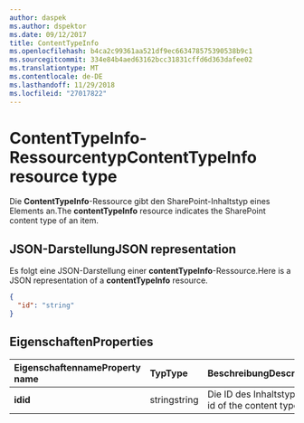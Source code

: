 ```yaml
---
author: daspek
ms.author: dspektor
ms.date: 09/12/2017
title: ContentTypeInfo
ms.openlocfilehash: b4ca2c99361aa521df9ec663478575390538b9c1
ms.sourcegitcommit: 334e84b4aed63162bcc31831cffd6d363dafee02
ms.translationtype: MT
ms.contentlocale: de-DE
ms.lasthandoff: 11/29/2018
ms.locfileid: "27017822"
---
```

# <a name="contenttypeinfo-resource-type"></a><span data-ttu-id="12c1b-102">ContentTypeInfo-Ressourcentyp</span><span class="sxs-lookup"><span data-stu-id="12c1b-102">ContentTypeInfo resource type</span></span>

<span data-ttu-id="12c1b-103">Die **ContentTypeInfo**-Ressource gibt den SharePoint-Inhaltstyp eines Elements an.</span><span class="sxs-lookup"><span data-stu-id="12c1b-103">The **contentTypeInfo** resource indicates the SharePoint content type of an item.</span></span>

## <a name="json-representation"></a><span data-ttu-id="12c1b-104">JSON-Darstellung</span><span class="sxs-lookup"><span data-stu-id="12c1b-104">JSON representation</span></span>

<span data-ttu-id="12c1b-105">Es folgt eine JSON-Darstellung einer **contentTypeInfo**-Ressource.</span><span class="sxs-lookup"><span data-stu-id="12c1b-105">Here is a JSON representation of a **contentTypeInfo** resource.</span></span>
<!-- { "blockType": "resource", "@odata.type": "microsoft.graph.contentTypeInfo", "@type.aka": "oneDrive.contentTypeFacet" } -->

```json
{
  "id": "string"
}
```

## <a name="properties"></a><span data-ttu-id="12c1b-106">Eigenschaften</span><span class="sxs-lookup"><span data-stu-id="12c1b-106">Properties</span></span>

| <span data-ttu-id="12c1b-107">Eigenschaftenname</span><span class="sxs-lookup"><span data-stu-id="12c1b-107">Property name</span></span>     | <span data-ttu-id="12c1b-108">Typ</span><span class="sxs-lookup"><span data-stu-id="12c1b-108">Type</span></span>    | <span data-ttu-id="12c1b-109">Beschreibung</span><span class="sxs-lookup"><span data-stu-id="12c1b-109">Description</span></span>
|:------------------|:--------|:----------------------------------------------------
| <span data-ttu-id="12c1b-110">**id**</span><span class="sxs-lookup"><span data-stu-id="12c1b-110">**id**</span></span>            | <span data-ttu-id="12c1b-111">string</span><span class="sxs-lookup"><span data-stu-id="12c1b-111">string</span></span>  | <span data-ttu-id="12c1b-112">Die ID des Inhaltstyps.</span><span class="sxs-lookup"><span data-stu-id="12c1b-112">The id of the content type.</span></span>

<!-- {
  "type": "#page.annotation",
  "description": "",
  "keywords": "",
  "section": "documentation",
  "tocPath": "Resources/ContentTypeInfo"
} -->
